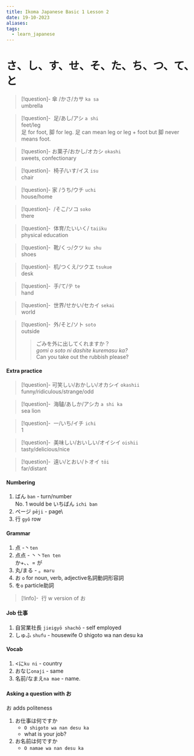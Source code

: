 ```yaml
---
title: Ikoma Japanese Basic 1 Lesson 2
date: 19-10-2023
aliases: 
tags:
  - learn_japanese
---
```

# さ、し、す、せ、そ、た、ち、つ、て、と　
> [!question]- 傘 /かさ/カサ
>`ka sa`  
>umbrella

>[!question]-  足/あし/アシ
>`a shi`  
>feet/leg\
>足 for foot, 脚 for leg. 足 can mean leg or leg + foot but 脚 never means foot.

>[!question]- お菓子/おかし/オカシ
>`okashi`  
>sweets, confectionary


>[!question]-  椅子/いす/イス
>`isu`  
>chair


>[!question]- 家 /うち/ウチ
>`uchi`  
>house/home

>[!question]-  /そこ/ソコ
>`soko`  
>there

>[!question]-  体育/たいいく/
>`taiiku`  
>physical education

>[!question]-  靴/くっ/クツ
>`ku shu`  
>shoes


>[!question]-  机/つくえ/ツクエ
>`tsukue`  
>desk

>[!question]-  手/て/テ
>`te`  
>hand

>[!question]-  世界/せかい/セカイ
>`sekai`  
>world

>[!question]-  外/そと/ソト
>`soto`  
>outside
>> ごみを外に出してくれますか？  
>>_gomi o soto ni dashite kuremasu ka?_  
>> Can you take out the rubbish please?
#### Extra practice
>[!question]- 可笑しい/おかしい/オカシイ
>`okashii`  
>funny/ridiculous/strange/odd

>[!question]-  海驢/あしか/アシカ
>`a shi ka`  
>sea lion

>[!question]-  一/いち/イチ
>`ichi`  
> 1

>[!question]-  美味しい/おいしい/オイシイ
>`oishii`  
> tasty/delicious/nice

>[!question]-  遠い/とおい/トオイ
>`tōi`  
> far/distant
#### Numbering

1. ばん `ban` - turn/number\
	No. 1 would be いちばん `ichi ban`
2. ページ `pēji` - page\
3.  行 `gyō` row

#### Grammar
1. 点 -丶`ten` 
2. 点点 - 丶丶`Ten ten`\
	か+､、=  が
3. 丸/まる - 。`maru`  
4.  お `o` for noun, verb, adjective名詞動詞形容詞    
5. を`o` particle助詞    
> [!info]-  行 w version of お




#### Job  仕事
1. 自営業社長 `jieigyō shachō` - self employed
2. しゅふ `shufu` - housewife 
O shigoto wa nan desu ka

#### Vocab

1. <に`ku ni` - country
2. おなじ`onaji` - same
3. 名前/なまえ`na mae` - name.


#### Asking a question with お
お adds politeness
1. お仕事は何ですか
	- `O shigoto wa nan desu ka`
	- what is your job?
2. お名前は何ですか
	- `O namae wa nan desu ka`